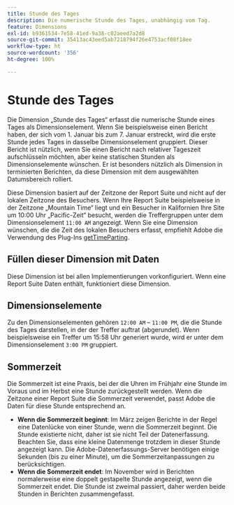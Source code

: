 ```yaml
---
title: Stunde des Tages
description: Die numerische Stunde des Tages, unabhängig vom Tag.
feature: Dimensions
exl-id: b9361534-7e58-41ed-9a38-c02aeed7a2d8
source-git-commit: 35413ac43eed5ab7218794f26e4753acf08f18ee
workflow-type: ht
source-wordcount: '356'
ht-degree: 100%

---
```


# Stunde des Tages

Die Dimension „Stunde des Tages“ erfasst die numerische Stunde eines Tages als Dimensionselement. Wenn Sie beispielsweise einen Bericht haben, der sich vom 1. Januar bis zum 7. Januar erstreckt, wird die erste Stunde jedes Tages in dasselbe Dimensionselement gruppiert. Dieser Bericht ist nützlich, wenn Sie einen Bericht nach relativer Tageszeit aufschlüsseln möchten, aber keine statischen Stunden als Dimensionselemente wünschen. Er ist besonders nützlich als Dimension in terminierten Berichten, da diese Dimension mit dem ausgewählten Datumsbereich rolliert.

Diese Dimension basiert auf der Zeitzone der Report Suite und nicht auf der lokalen Zeitzone des Besuchers. Wenn Ihre Report Suite beispielsweise in der Zeitzone „Mountain Time“ liegt und ein Besucher in Kalifornien Ihre Site um 10:00 Uhr „Pacific-Zeit“ besucht, werden die Treffergruppen unter dem Dimensionselement `11:00 AM` angezeigt. Wenn Sie eine Dimension wünschen, die die Zeit des lokalen Besuchers erfasst, empfiehlt Adobe die Verwendung des Plug-Ins [getTimeParting](/help/implement/vars/plugins/gettimeparting.md).

## Füllen dieser Dimension mit Daten

Diese Dimension ist bei allen Implementierungen vorkonfiguriert. Wenn eine Report Suite Daten enthält, funktioniert diese Dimension.

## Dimensionselemente

Zu den Dimensionselementen gehören `12:00 AM` – `11:00 PM`, die die Stunde des Tages darstellen, in der der Treffer auftrat (abgerundet). Wenn beispielsweise ein Treffer um 15:58 Uhr generiert wurde, wird er unter dem Dimensionselement `3:00 PM` gruppiert.

## Sommerzeit

Die Sommerzeit ist eine Praxis, bei der die Uhren im Frühjahr eine Stunde im Voraus und im Herbst eine Stunde zurückgestellt werden. Wenn die Zeitzone einer Report Suite die Sommerzeit verwendet, passt Adobe die Daten für diese Stunde entsprechend an.

* **Wenn die Sommerzeit beginnt**: Im März zeigen Berichte in der Regel eine Datenlücke von einer Stunde, wenn die Sommerzeit beginnt. Die Stunde existierte nicht, daher ist sie nicht Teil der Datenerfassung. Beachten Sie, dass eine kleine Datenmenge trotzdem in dieser Stunde angezeigt kann. Die Adobe-Datenerfassungs-Server benötigen einige Sekunden (bis zu einer Minute), um die Sommerzeitanpassungen zu berücksichtigen.
* **Wenn die Sommerzeit endet**: Im November wird in Berichten normalerweise eine doppelt gestapelte Stunde angezeigt, wenn die Sommerzeit endet. Die Stunde ist zweimal passiert, daher werden beide Stunden in Berichten zusammengefasst.
